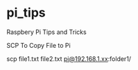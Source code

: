 # pi_tips
Raspbery Pi Tips and Tricks 


SCP 
To Copy File to Pi
   
   scp file1.txt file2.txt pi@192.168.1.xx:folder1/
